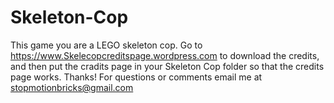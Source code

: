 # Skeleton-Cop
This game you are a LEGO skeleton cop. Go to https://www.Skelecopcreditspage.wordpress.com to download the credits, and then put the cradits page in your Skeleton Cop folder so that the credits page works. Thanks! For questions or comments email me at stopmotionbricks@gmail.com
